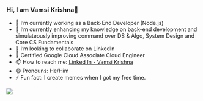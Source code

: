 ### Hi, I am Vamsi Krishna👋



- 🔭 I’m currently working as a Back-End Developer (Node.js)
- 🌱 I’m currently enhancing my knowledge on back-end development and simulateously improving command over DS & Algo, System Design and Core CS Fundamentals
- 👯 I’m looking to collaborate on LinkedIn
- 💬 Certified Google Cloud Associate Cloud Engineer
- 📫 How to reach me: [Linked In - Vamsi Krishna](https://www.linkedin.com/in/vamsi-krishna-25621a172/)
- 😄 Pronouns: He/Him
- ⚡ Fun fact: I create memes when I got my free time.



<img src="https://github-readme-stats.vercel.app/api?username=vamsi337&&show_icons=true&title_color=ffffff&icon_color=bb2acf&text_color=daf7dc&bg_color=191919">
